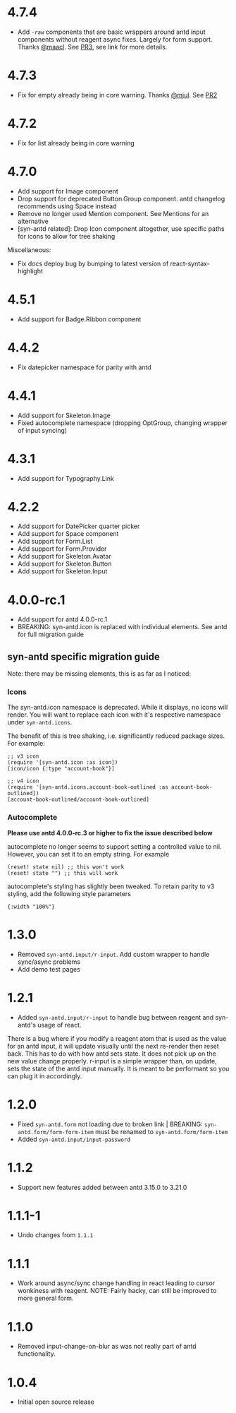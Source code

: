 # 4.7.4
- Add `-raw` components that are basic wrappers around antd input components without reagent async fixes. Largely for form support. Thanks [@maacl](https://gitlab.com/maacl). See [PR3](https://gitlab.com/synqrinus/syn-antd/-/merge_requests/3), see link for more details. 

# 4.7.3
- Fix for empty already being in core warning. Thanks [@mjul](https://gitlab.com/mjul). See [PR2](https://gitlab.com/synqrinus/syn-antd/-/merge_requests/2)

# 4.7.2
- Fix for list already being in core warning

# 4.7.0
- Add support for Image component
- Drop support for deprecated Button.Group component. antd changelog recommends using Space instead
- Remove no longer used Mention component. See Mentions for an alternative
- [syn-antd related]: Drop Icon component altogether, use specific paths for icons to allow for tree shaking

Miscellaneous:
- Fix docs deploy bug by bumping to latest version of react-syntax-highlight

# 4.5.1
- Add support for Badge.Ribbon component

# 4.4.2
- Fix datepicker namespace for parity with antd

# 4.4.1
- Add support for Skeleton.Image
- Fixed autocomplete namespace (dropping OptGroup, changing wrapper of input syncing)

# 4.3.1
- Add support for Typography.Link

# 4.2.2
- Add support for DatePicker quarter picker
- Add support for Space component
- Add support for Form.List
- Add support for Form.Provider
- Add support for Skeleton.Avatar
- Add support for Skeleton.Button
- Add support for Skeleton.Input

# 4.0.0-rc.1
- Add support for antd 4.0.0-rc.1
- BREAKING: syn-antd.icon is replaced with individual elements. See antd for full migration guide

## syn-antd specific migration guide

Note: there may be missing elements, this is as far as I noticed:

### Icons

The syn-antd.icon namespace is deprecated. While it displays, no icons will render. You will want to replace each icon with it's respective namespace under `syn-antd.icons`.

The benefit of this is tree shaking, i.e. significantly reduced package sizes. For example:

```
;; v3 icon
(require '[syn-antd.icon :as icon])
[icon/icon {:type "account-book"}]

;; v4 icon
(require '[syn-antd.icons.account-book-outlined :as account-book-outlined])
[account-book-outlined/account-book-outlined]
```

### Autocomplete

**Please use antd 4.0.0-rc.3 or higher to fix the issue described below**

autocomplete no longer seems to support setting a controlled value to nil. However, you can set it to an empty string. For example

```
(reset! state nil) ;; this won't work
(reset! state "") ;; this will work
``` 

autocomplete's styling has slightly been tweaked. To retain parity to v3 styling, add the following style parameters

```
{:width "100%"}
```


# 1.3.0
- Removed `syn-antd.input/r-input`. Add custom wrapper to handle sync/async problems
- Add demo test pages

# 1.2.1
- Added `syn-antd.input/r-input` to handle bug between reagent and syn-antd's usage of react.

There is a bug where if you modify a reagent atom that is used as the value for an antd input, it will update visually until the next re-render then reset back. This has to do with how antd sets state. It does not pick up on the new value change properly. r-input is a simple wrapper than, on update, sets the state of the antd input manually. It is meant to be performant so you can plug it in accordingly. 

# 1.2.0
- Fixed `syn-antd.form` not loading due to broken link | BREAKING: `syn-antd.form/form-form-item` must be renamed to `syn-antd.form/form-item`
- Added `syn-antd.input/input-password`

# 1.1.2
- Support new features added between antd 3.15.0 to 3.21.0

# 1.1.1-1

- Undo changes from `1.1.1`

# 1.1.1

- Work around async/sync change handling in react leading to cursor wonkiness with reagent. NOTE: Fairly hacky, can still be improved to more general form.

# 1.1.0

- Removed input-change-on-blur as was not really part of antd functionality.

# 1.0.4

- Initial open source release